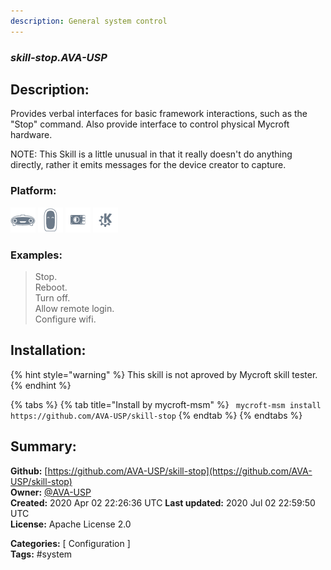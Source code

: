 ```yaml
---
description: General system control
---
```


### _skill-stop.AVA-USP_  
## Description:  
Provides verbal interfaces for basic framework interactions, such as the
"Stop" command.  Also provide interface to control physical Mycroft hardware.

NOTE: This Skill is a little unusual in that it really doesn't do anything
directly, rather it emits messages for the device creator to capture.  
  
  
### Platform:  
 ![Mark I](../.gitbook/assets/mark-1-icon.png)  ![Mark II](../.gitbook/assets/mark-2-icon.png)  ![Picroft](../.gitbook/assets/picroft-icon.png)  ![plasmoid](../.gitbook/assets/kde.png)   
### Examples:  
> Stop.  
> Reboot.  
> Turn off.  
> Allow remote login.  
> Configure wifi.  
  
## Installation:  
{% hint style="warning" %}
This skill is not aproved by Mycroft skill tester.
{% endhint %}
    
{% tabs %}
{% tab title="Install by mycroft-msm" %}
``` mycroft-msm install https://github.com/AVA-USP/skill-stop```
{% endtab %}
  {% endtabs %}
    
## Summary:  
**Github:** [https://github.com/AVA-USP/skill-stop](https://github.com/AVA-USP/skill-stop)  
**Owner:** [@AVA-USP](https://github.com/AVA-USP)  
**Created:** 2020 Apr 02 22:26:36 UTC  **Last updated:** 2020 Jul 02 22:59:50 UTC  
**License:** Apache License 2.0  
  
**Categories:** [ Configuration ]   
**Tags:** \#system   
